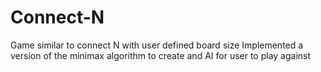 # Connect-N
Game similar to connect N with user defined board size
Implemented a version of the minimax algorithm to create and AI for user to play against
